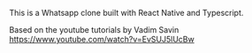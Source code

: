 This is a Whatsapp clone built with React Native and Typescript.

Based on the youtube tutorials by Vadim Savin https://www.youtube.com/watch?v=EvSUJ5lUcBw
